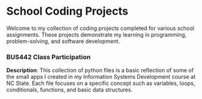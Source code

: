 # School Coding Projects

Welcome to my collection of coding projects completed for various school assignments. These projects demonstrate my learning in programming, problem-solving, and software development.

### **BUS442 Class Participation**
**Description**: This collection of python files is a basic reflection of some of the small apps I created in my Information Systems Development course at NC State. Each file focuses on a specific concept such as variables, loops, conditionals, functions, and basic data structures.
